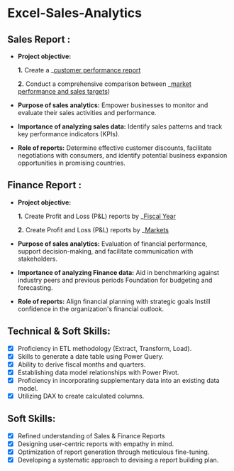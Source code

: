 # Excel-Sales-Analytics
## Sales Report :


- **Project objective:** 

    **1.** Create a _[customer performance report](https://github.com/KapuluruBhuvaneswariVspdbct/Excel_Sales_Analytics/blob/main/CUSTOMER_PERFORMANCE_REPORT.pdf)

    **2.** Conduct a comprehensive comparison between _[market performance and sales targets](https://github.com/KapuluruBhuvaneswariVspdbct/Excel_Sales_Analytics/blob/main/manufact.pdf))
- **Purpose of sales analytics:** Empower businesses to monitor and evaluate their sales activities and performance.

- **Importance of analyzing sales data:** Identify sales patterns and track key performance indicators (KPIs).

- **Role of reports:** Determine effective customer discounts, facilitate negotiations with consumers, and identify potential business expansion opportunities in promising countries.


## Finance Report :

- **Project objective:** 

    **1.** Create Profit and Loss (P&L) reports by _[Fiscal Year](https://github.com/KapuluruBhuvaneswariVspdbct/Excel_Sales_Analytics/blob/main/P%26L%20fiscal%20year.pdf)

   **2.** Create Profit and Loss (P&L) reports by _[Markets](https://github.com/KapuluruBhuvaneswariVspdbct/Excel_Sales_Analytics/blob/main/P%26L%20markets.pdf)

- **Purpose of sales analytics:** Evaluation of financial performance, support decision-making, and facilitate communication with stakeholders.

- **Importance of analyzing Finance data:** Aid in benchmarking against industry peers and previous periods Foundation for budgeting and forecasting.

- **Role of reports:** Align financial planning with strategic goals Instill confidence in the organization's financial outlook.


## Technical & Soft Skills:
- [x]	Proficiency in ETL methodology (Extract, Transform, Load).
- [x]	Skills to generate a date table using Power Query.
- [x]	Ability to derive fiscal months and quarters.
- [x]	Establishing data model relationships with Power Pivot.
- [x]	Proficiency in incorporating supplementary data into an existing data model.
- [x]	Utilizing DAX to create calculated columns.

## Soft Skills:
- [x]	Refined understanding of Sales & Finance Reports
- [x]	Designing user-centric reports with empathy in mind.
- [x]	Optimization of report generation through meticulous fine-tuning.
- [x]	Developing a systematic approach to devising a report building plan.
